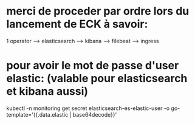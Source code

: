 # merci de proceder par ordre lors du lancement de ECK à savoir:
1 operator --> elasticsearch --> kibana --> filebeat --> ingress

# pour avoir le mot de passe d'user elastic: (valable pour elasticsearch et kibana aussi)
kubectl -n monitoring get secret elasticsearch-es-elastic-user -o go-template='{{.data.elastic | base64decode}}'

